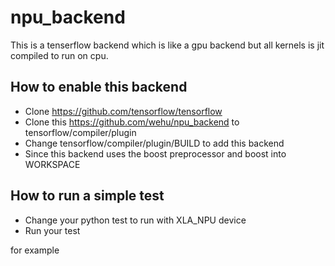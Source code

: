 # npu_backend

This is a tenserflow backend which is like a gpu backend but all kernels is jit compiled to run on cpu.

## How to enable this backend

* Clone https://github.com/tensorflow/tensorflow
* Clone this https://github.com/wehu/npu_backend to tensorflow/compiler/plugin
* Change tensorflow/compiler/plugin/BUILD to add this backend
* Since this backend uses the boost preprocessor and boost into WORKSPACE

## How to run a simple test

* Change your python test to run with XLA_NPU device
* Run your test

for example
